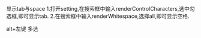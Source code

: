 显示tab与space
1.打开setting,在搜索框中输入renderControlCharacters,选中勾选框,即可显示tab.
2.在搜索框中输入renderWhitespace,选择all,即可显示空格.


alt+左键 多选